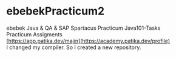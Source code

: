 # ebebekPracticum2
ebebek Java & QA & SAP Spartacus Practicum Java101-Tasks <br>
Practicum Assigments <br>
[https://app.patika.dev/majin](https://academy.patika.dev/profile) <br>
I changed my compiler. So I created a new repository.
